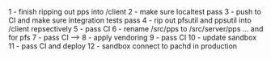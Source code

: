 1 - finish ripping out pps into /client
2 - make sure localtest pass
3 - push to CI and make sure integration tests pass
4 - rip out pfsutil and ppsutil into /client repsectively
5 - pass CI
6 - rename /src/pps to /src/server/pps ... and for pfs
7 - pass CI
--> 8 - apply vendoring
9 - pass CI
10 - update sandbox
11 - pass CI and deploy
12 - sandbox connect to pachd in production